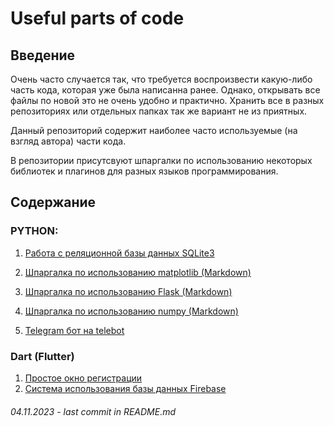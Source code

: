 # Useful parts of code


## **Введение**

Очень часто случается так, что требуется воспроизвести какую-либо часть кода, которая уже была написанна ранее. Однако, открывать все файлы по новой это не очень удобно и практично. Хранить все в разных репозиториях или отдельных папках так же вариант не из приятных.

Данный репозиторий содержит наиболее часто используемые (на взгляд автора) части кода.

В репозитории присутсвуют шпаргалки по использованию некоторых библиотек и плагинов для разных языков программирования.

## **Содержание**
### **PYTHON**:

   
1. [Работа с реляционной базы данных SQLite3](/scr/sqlite3.ipynb)
   
2. [Шпаргалка по использованию matplotlib (Markdown)](/cheat-sheets/matplotlib.md)
   
3. [Шпаргалка по использованию Flask (Markdown)](/cheat-sheets/Flask.md)
    
4. [Шпаргалка по использованию numpy (Markdown)](/cheat-sheets/numpy.md)
   
5. [Telegram бот на telebot](/scr/telegram-bot-telebot.ipynb)

### **Dart (Flutter)**

1. [Простое окно регистрации](/scr/login-page.ipynb)
2. [Система использования базы данных Firebase]()



###### 04.11.2023 - last commit in README.md
